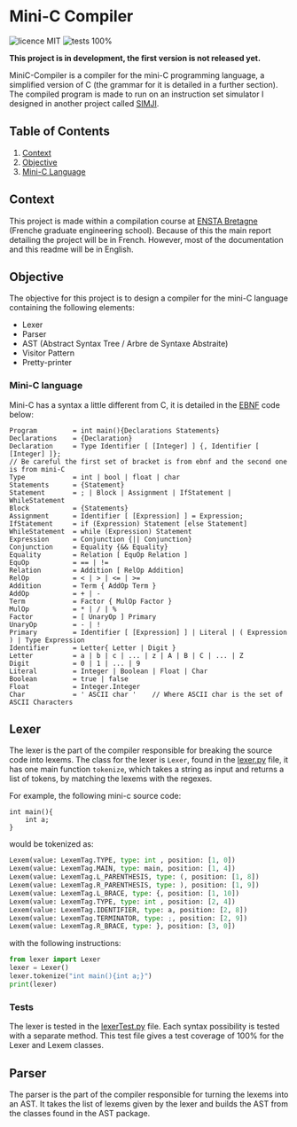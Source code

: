 # Mini-C Compiler
![licence MIT](https://img.shields.io/badge/license-MIT-green)
![tests 100%](https://img.shields.io/badge/tests-100%25-success)

**This project is in development, the first version is not released yet.**

MiniC-Compiler is a compiler for the mini-C programming language, a simplified version of C (the grammar for it is
detailed in a further section). The compiled program is made to run on an instruction set simulator I designed in
another project called [SIMJI](https://github.com/CorentinGoet/SIMJI).

## Table of Contents
1. [Context](#context)
2. [Objective](#objective)
3. [Mini-C Language](#mini-c-language)

## Context
This project is made within a compilation course at [ENSTA Bretagne](https://www.ensta-bretagne.fr/fr) (Frenche graduate
engineering school). Because of this the main report detailing the project will be in French. However, most of the
documentation and this readme will be in English.

## Objective
The objective for this project is to design a compiler for the mini-C language containing the following elements:
- Lexer
- Parser
- AST (Abstract Syntax Tree / Arbre de Syntaxe Abstraite)
- Visitor Pattern
- Pretty-printer

### Mini-C language
Mini-C has a syntax a little different from C, it is detailed in the 
[EBNF](https://wikipedia.org/wiki/Extended_Backus-Naur_Form) code below:
```ebnf
Program         = int main(){Declarations Statements}
Declarations    = {Declaration}
Declaration     = Type Identifier [ [Integer] ] {, Identifier [ [Integer] ]}; 
// Be careful the first set of bracket is from ebnf and the second one is from mini-C
Type            = int | bool | float | char
Statements      = {Statement}
Statement       = ; | Block | Assignment | IfStatement | WhileStatement
Block           = {Statements}
Assignment      = Identifier [ [Expression] ] = Expression;
IfStatement     = if (Expression) Statement [else Statement]
WhileStatement  = while (Expression) Statement
Expression      = Conjunction {|| Conjunction}
Conjunction     = Equality {&& Equality}
Equality        = Relation [ EquOp Relation ]
EquOp           = == | !=
Relation        = Addition [ RelOp Addition]
RelOp           = < | > | <= | >=
Addition        = Term { AddOp Term }
AddOp           = + | -
Term            = Factor { MulOp Factor }
MulOp           = * | / | %
Factor          = [ UnaryOp ] Primary
UnaryOp         = - | !
Primary         = Identifier [ [Expression] ] | Literal | ( Expression ) | Type Expression
Identifier      = Letter{ Letter | Digit }
Letter          = a | b | c | ... | z | A | B | C | ... | Z
Digit           = 0 | 1 | ... | 9
Literal         = Integer | Boolean | Float | Char
Boolean         = true | false
Float           = Integer.Integer
Char            = ' ASCII char '    // Where ASCII char is the set of ASCII Characters
```

## Lexer
The lexer is the part of the compiler responsible for breaking the source code into lexems.
The class for the lexer is `Lexer`, found in the [lexer.py](/lexer.py) file, it has one main function `tokenize`, which
takes a string as input and returns a list of tokens, by matching the lexems with the regexes.

For example, the following mini-c source code:
```mini-c
int main(){
    int a;
}
```
would be tokenized as:
```python
Lexem(value: LexemTag.TYPE, type: int , position: [1, 0])
Lexem(value: LexemTag.MAIN, type: main, position: [1, 4])
Lexem(value: LexemTag.L_PARENTHESIS, type: (, position: [1, 8])
Lexem(value: LexemTag.R_PARENTHESIS, type: ), position: [1, 9])
Lexem(value: LexemTag.L_BRACE, type: {, position: [1, 10])
Lexem(value: LexemTag.TYPE, type: int , position: [2, 4])
Lexem(value: LexemTag.IDENTIFIER, type: a, position: [2, 8])
Lexem(value: LexemTag.TERMINATOR, type: ;, position: [2, 9])
Lexem(value: LexemTag.R_BRACE, type: }, position: [3, 0])
```

with the following instructions:
```python
from lexer import Lexer
lexer = Lexer()
lexer.tokenize("int main(){int a;}")
print(lexer)
```

### Tests
The lexer is tested in the [lexerTest.py](unit_tests/lexerTest.py) file. Each syntax possibility is tested with a 
separate method. This test file gives a test coverage of 100% for the Lexer and Lexem classes.

## Parser
The parser is the part of the compiler responsible for turning the lexems into an AST.
It takes the list of lexems given by the lexer and builds the AST from the classes found in the AST package.

